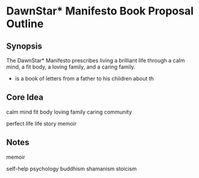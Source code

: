 # DawnStar* Manifesto Book Proposal Outline

## Synopsis




The DawnStar* Manifesto prescribes living a brilliant life through a calm mind, a fit body, a loving family, and a caring family.

- is a book of letters from a father to his children about th

## Core Idea

calm mind fit body loving family caring community

perfect life
life story
memoir

## Notes

memoir

self-help
psychology
buddhism
shamanism
stoicism
